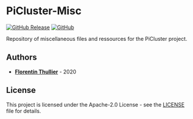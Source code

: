 # PiCluster-Misc

[![GitHub Release](https://img.shields.io/github/release/FlorentinTh/PiCluster-Misc?style=flat-square)](https://github.com/FlorentinTh/PiCluster-Misc/releases) [![GitHub](https://img.shields.io/github/license/FlorentinTh/PiCluster-Misc?style=flat-square)](https://github.com/FlorentinTh/PiCluster-Misc/blob/master/LICENSE)

Repository of miscellaneous files and ressources for the PiCluster project.

## Authors

- [**Florentin Thullier**](https://github.com/FlorentinTh) - 2020

## License

This project is licensed under the Apache-2.0 License - see the [LICENSE](LICENSE) file for details.
